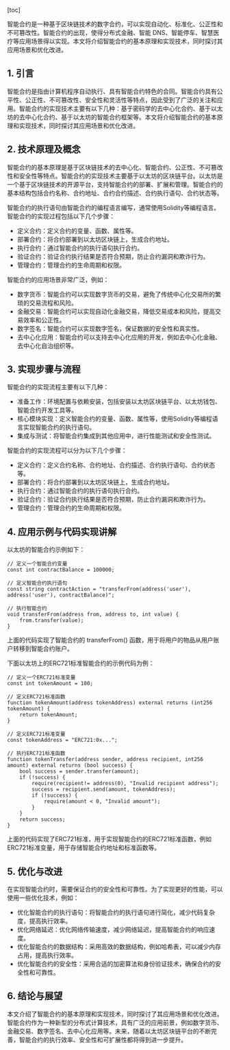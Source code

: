 
[toc]                    
                
                
智能合约是一种基于区块链技术的数字合约，可以实现自动化、标准化、公正性和不可篡改性。智能合约的出现，使得分布式金融、智能 DNS、智能停车、智慧医疗等应用场景得以实现。本文将介绍智能合约的基本原理和实现技术，同时探讨其应用场景和优化改进。

## 1. 引言

智能合约是指由计算机程序自动执行、具有智能合约特色的合同。智能合约具有公平性、公正性、不可篡改性、安全性和灵活性等特点，因此受到了广泛的关注和应用。智能合约的实现技术主要有以下几种：基于密码学的去中心化合约、基于以太坊的去中心化合约、基于以太坊的智能合约框架等。本文将介绍智能合约的基本原理和实现技术，同时探讨其应用场景和优化改进。

## 2. 技术原理及概念

智能合约的基本原理是基于区块链技术的去中心化、智能合约、公正性、不可篡改性和安全性等特点。智能合约的实现技术主要基于以太坊的区块链平台。以太坊是一个基于区块链技术的开源平台，支持智能合约的部署、扩展和管理。智能合约的基本结构包括合约名称、合约地址、合约合约描述、合约执行语句、合约状态等。

智能合约的执行语句由智能合约的编程语言编写，通常使用Solidity等编程语言。智能合约的实现过程包括以下几个步骤：

- 定义合约：定义合约的变量、函数、属性等。
- 部署合约：将合约部署到以太坊区块链上，生成合约地址。
- 执行合约：通过智能合约的执行语句执行合约。
- 验证合约：验证合约执行结果是否符合预期，防止合约漏洞和欺诈行为。
- 管理合约：管理合约的生命周期和权限。

智能合约的应用场景非常广泛，例如：

- 数字货币：智能合约可以实现数字货币的交易，避免了传统中心化交易所的繁琐的交易流程和风险。
- 金融交易：智能合约可以实现自动化金融交易，降低交易成本和风险，提高交易效率和公正性。
- 数字签名：智能合约可以实现数字签名，保证数据的安全性和真实性。
- 去中心化应用：智能合约可以支持去中心化应用的开发，例如去中心化金融、去中心化自治组织等。

## 3. 实现步骤与流程

智能合约的实现流程主要有以下几种：

- 准备工作：环境配置与依赖安装，包括安装以太坊区块链平台、以太坊钱包、智能合约开发工具等。
- 核心模块实现：定义智能合约的变量、函数、属性等，使用Solidity等编程语言实现智能合约的执行语句。
- 集成与测试：将智能合约集成到其他应用中，进行性能测试和安全性测试。

智能合约的实现流程可以分为以下几个步骤：

- 定义合约：定义合约名称、合约地址、合约描述、合约执行语句、合约状态等。
- 部署合约：将合约部署到以太坊区块链上，生成合约地址。
- 执行合约：通过智能合约的执行语句执行合约。
- 验证合约：验证合约执行结果是否符合预期，防止合约漏洞和欺诈行为。
- 管理合约：管理合约的生命周期和权限。

## 4. 应用示例与代码实现讲解

以太坊的智能合约示例如下：

```
// 定义一个智能合约变量
const int contractBalance = 100000;

// 定义智能合约执行语句
const string contractAction = "transferFrom(address('user'), address('user'), contractBalance)";

// 执行智能合约
void transferFrom(address from, address to, int value) {
    from.transfer(value);
}
```

上面的代码实现了智能合约的 transferFrom() 函数，用于将用户的物品从用户账户转移到智能合约账户。

下面以太坊上的ERC721标准智能合约的示例代码为例：

```
// 定义一个ERC721标准变量
const int tokenAmount = 100;

// 定义ERC721标准函数
function tokenAmount(address tokenAddress) external returns (int256 tokenAmount) {
    return tokenAmount;
}

// 定义ERC721标准变量
const tokenAddress = "ERC721:0x...";

// 执行ERC721标准函数
function tokenTransfer(address sender, address recipient, int256 amount) external returns (bool success) {
    bool success = sender.transfer(amount);
    if (!success) {
        require(recipient!= address(0), "Invalid recipient address");
        success = recipient.send(amount, tokenAddress);
        if (!success) {
            require(amount < 0, "Invalid amount");
        }
    }
    return success;
}
```

上面的代码实现了ERC721标准，用于实现智能合约的ERC721标准函数，例如ERC721标准变量，用于存储智能合约地址和标准函数等。

## 5. 优化与改进

在实现智能合约时，需要保证合约的安全性和可靠性。为了实现更好的性能，可以使用一些优化技术，例如：

- 优化智能合约的执行语句：将智能合约的执行语句进行简化，减少代码复杂度，提高执行效率。
- 优化网络延迟：优化网络传输速度，减少网络延迟，提高智能合约的响应速度。
- 优化智能合约的数据结构：采用高效的数据结构，例如哈希表，可以减少内存占用，提高执行效率。
- 优化智能合约的安全性：采用合适的加密算法和身份验证技术，确保合约的安全性和可靠性。

## 6. 结论与展望

本文介绍了智能合约的基本原理和实现技术，同时探讨了其应用场景和优化改进。智能合约作为一种新型的分布式计算技术，具有广泛的应用前景，例如数字货币、金融交易、数字签名、去中心化应用等。未来，随着以太坊区块链平台的不断完善，智能合约的执行效率、安全性和可扩展性都将得到进一步提升。

